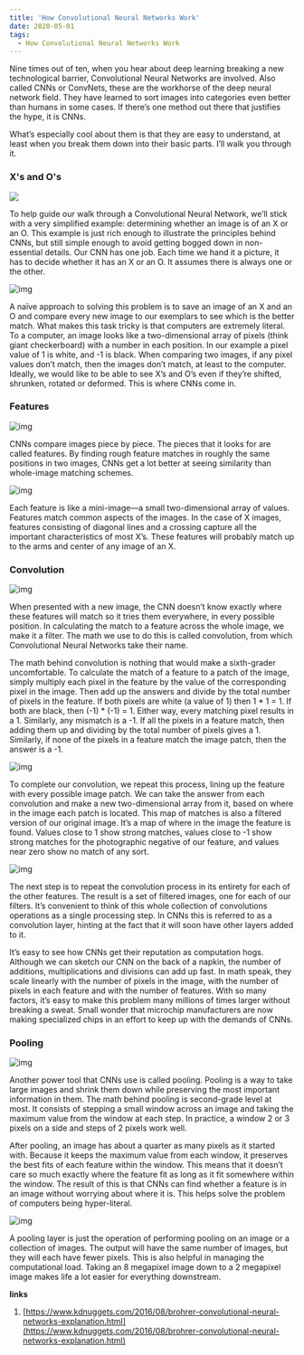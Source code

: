 ```yaml
---
title: 'How Convolutional Neural Networks Work'
date: 2020-05-01
tags:
  - How Convolutional Neural Networks Work
---
```


Nine times out of ten, when you hear about deep learning breaking a new technological barrier, Convolutional Neural Networks are involved. Also called CNNs or ConvNets, these are the workhorse of the deep neural network field. They have learned to sort images into categories even better than humans in some cases. If there’s one method out there that justifies the hype, it is CNNs.

What’s especially cool about them is that they are easy to understand, at least when you break them down into their basic parts. I’ll walk you through it.

### X's and O's

![](../images/cnn1.png)

To help guide our walk through a Convolutional Neural Network, we’ll stick with a very simplified example: determining whether an image is of an X or an O. This example is just rich enough to illustrate the principles behind CNNs, but still simple enough to avoid getting bogged down in non-essential details. Our CNN has one job. Each time we hand it a picture, it has to decide whether it has an X or an O. It assumes there is always one or the other.

![img](../images/cnn2.png)

A naïve approach to solving this problem is to save an image of an X and an O and compare every new image to our exemplars to see which is the better match. What makes this task tricky is that computers are extremely literal. To a computer, an image looks like a two-dimensional array of pixels (think giant checkerboard) with a number in each position. In our example a pixel value of 1 is white, and -1 is black. When comparing two images, if any pixel values don’t match, then the images don’t match, at least to the computer. Ideally, we would like to be able to see X’s and O’s even if they’re shifted, shrunken, rotated or deformed. This is where CNNs come in.

### Features

![img](../images/cnn3.png)

CNNs compare images piece by piece. The pieces that it looks for are called features. By finding rough feature matches in roughly the same positions in two images, CNNs get a lot better at seeing similarity than whole-image matching schemes.

![img](../images/cnn4.png)

Each feature is like a mini-image—a small two-dimensional array of values. Features match common aspects of the images. In the case of X images, features consisting of diagonal lines and a crossing capture all the important characteristics of most X’s. These features will probably match up to the arms and center of any image of an X.

### Convolution

![img](../images/cnn5.png)

When presented with a new image, the CNN doesn’t know exactly where these features will match so it tries them everywhere, in every possible position. In calculating the match to a feature across the whole image, we make it a filter. The math we use to do this is called convolution, from which Convolutional Neural Networks take their name.

The math behind convolution is nothing that would make a sixth-grader uncomfortable. To calculate the match of a feature to a patch of the image, simply multiply each pixel in the feature by the value of the corresponding pixel in the image. Then add up the answers and divide by the total number of pixels in the feature. If both pixels are white (a value of 1) then 1 * 1 = 1. If both are black, then (-1) * (-1) = 1. Either way, every matching pixel results in a 1. Similarly, any mismatch is a -1. If all the pixels in a feature match, then adding them up and dividing by the total number of pixels gives a 1. Similarly, if none of the pixels in a feature match the image patch, then the answer is a -1.

![img](../images/cnn6.png)

To complete our convolution, we repeat this process, lining up the feature with every possible image patch. We can take the answer from each convolution and make a new two-dimensional array from it, based on where in the image each patch is located. This map of matches is also a filtered version of our original image. It’s a map of where in the image the feature is found. Values close to 1 show strong matches, values close to -1 show strong matches for the photographic negative of our feature, and values near zero show no match of any sort.

![img](../images/cnn7.png)

The next step is to repeat the convolution process in its entirety for each of the other features. The result is a set of filtered images, one for each of our filters. It’s convenient to think of this whole collection of convolutions operations as a single processing step. In CNNs this is referred to as a convolution layer, hinting at the fact that it will soon have other layers added to it.

It’s easy to see how CNNs get their reputation as computation hogs. Although we can sketch our CNN on the back of a napkin, the number of additions, multiplications and divisions can add up fast. In math speak, they scale linearly with the number of pixels in the image, with the number of pixels in each feature and with the number of features. With so many factors, it’s easy to make this problem many millions of times larger without breaking a sweat. Small wonder that microchip manufacturers are now making specialized chips in an effort to keep up with the demands of CNNs.

### Pooling

![img](../images/cnn8.png)

Another power tool that CNNs use is called pooling. Pooling is a way to take large images and shrink them down while preserving the most important information in them. The math behind pooling is second-grade level at most. It consists of stepping a small window across an image and taking the maximum value from the window at each step. In practice, a window 2 or 3 pixels on a side and steps of 2 pixels work well.

After pooling, an image has about a quarter as many pixels as it started with. Because it keeps the maximum value from each window, it preserves the best fits of each feature within the window. This means that it doesn’t care so much exactly where the feature fit as long as it fit somewhere within the window. The result of this is that CNNs can find whether a feature is in an image without worrying about where it is. This helps solve the problem of computers being hyper-literal.

![img](../images/cnn9.png)

A pooling layer is just the operation of performing pooling on an image or a collection of images. The output will have the same number of images, but they will each have fewer pixels. This is also helpful in managing the computational load. Taking an 8 megapixel image down to a 2 megapixel image makes life a lot easier for everything downstream.

**links**

1. [https://www.kdnuggets.com/2016/08/brohrer-convolutional-neural-networks-explanation.html](https://www.kdnuggets.com/2016/08/brohrer-convolutional-neural-networks-explanation.html)
